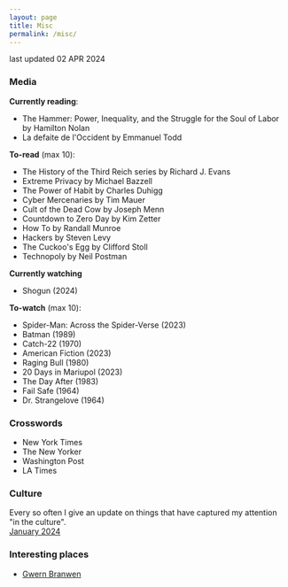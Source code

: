 ```yaml
---
layout: page
title: Misc
permalink: /misc/
---
```


last updated 02 APR 2024

### Media
**Currently reading**:
- The Hammer: Power, Inequality, and the Struggle for the Soul of Labor by Hamilton Nolan
- La defaite de l'Occident by Emmanuel Todd

**To-read** (max 10):
- The History of the Third Reich series by Richard J. Evans
- Extreme Privacy by Michael Bazzell
- The Power of Habit by Charles Duhigg
- Cyber Mercenaries by Tim Mauer
- Cult of the Dead Cow by Joseph Menn
- Countdown to Zero Day by Kim Zetter
- How To by Randall Munroe 
- Hackers by Steven Levy
- The Cuckoo's Egg by Clifford Stoll
- Technopoly by Neil Postman

**Currently watching**
- Shogun (2024)

**To-watch** (max 10):
- Spider-Man: Across the Spider-Verse (2023)
- Batman (1989)
- Catch-22 (1970)
- American Fiction (2023)
- Raging Bull (1980)
- 20 Days in Mariupol (2023)
- The Day After (1983)
- Fail Safe (1964)
- Dr. Strangelove (1964)

### Crosswords
- New York Times
- The New Yorker
- Washington Post
- LA Times

### Culture
Every so often I give an update on things that have captured my attention "in the culture".\
[January 2024](_posts/2024-01-02-cu.md)

### Interesting places
- [Gwern Branwen](https://gwern.net/index)
